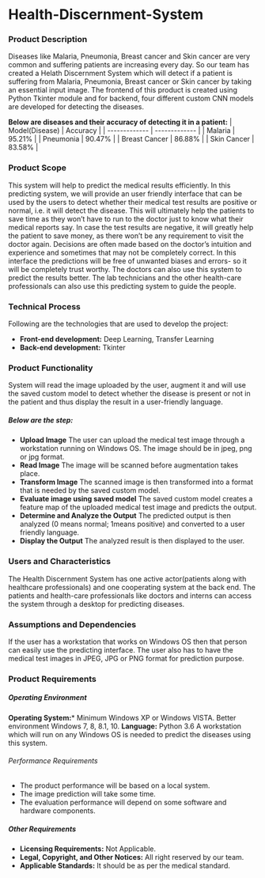 # Health-Discernment-System

### Product Description
Diseases like Malaria, Pneumonia, Breast cancer and Skin cancer are very common and suffering patients are increasing every day. So our team has created a Helath Discernment System which will detect if a patient is suffering from Malaria, Pneumonia, Breast cancer or Skin cancer by taking an essential input image. The frontend of this product is created using Python Tkinter module and for backend, four different custom CNN models are developed for detecting the diseases.

**Below are diseases and their accuracy of detecting it in a patient:** 
| Model(Disease)  | Accuracy |
| ------------- | ------------- |
| Malaria  | 95.21%  |
| Pneumonia  | 90.47%  |
| Breast Cancer  | 86.88%  |
| Skin Cancer  | 83.58%  |


### Product Scope
This system will help to predict the medical results efficiently. In this predicting system, we will provide an user friendly interface that can be used by the users to detect whether their medical test results are positive or normal, i.e. it will detect the disease. This will ultimately help the patients to save time as they won’t have to run to the doctor just to know what their medical
reports say. In case the test results are negative, it will greatly help the patient to save money, as there won’t be any requirement to visit the doctor again. Decisions are often made based on the doctor’s intuition and experience and sometimes that may not be completely correct. In this interface the predictions will be free of unwanted biases and errors- so it will be completely trust worthy. The doctors can also use this system to predict the results better. The lab technicians and the other health-care professionals can also use this predicting system to guide the people.


### Technical Process
Following are the technologies that are used to develop the project:
- **Front-end development:** Deep Learning, Transfer Learning
- **Back-end development:** Tkinter


### Product Functionality
System will read the image uploaded by the user, augment it and will use the
saved custom model to detect whether the disease is present or not in the patient
and thus display the result in a user-friendly language.
##### Below are the step:
- **Upload Image**
The user can upload the medical test image through a workstation running on Windows OS. The image should be in jpeg, png or jpg format.
- **Read Image**
The image will be scanned before augmentation takes place.
- **Transform Image**
The scanned image is then transformed into a format that is needed by the
saved custom model.
- **Evaluate image using saved model**
The saved custom model creates a feature map of the uploaded medical test
image and predicts the output.
- **Determine and Analyze the Output**
The predicted output is then analyzed (0 means normal; 1means positive)
and converted to a user friendly language.
- **Display the Output**
The analyzed result is then displayed to the user.


### Users and Characteristics
The Health Discernment System has one active actor(patients along with healthcare professionals) and one cooperating system at the back end. The patients and health-care professionals like doctors and interns can access the system through a desktop for predicting diseases.


### Assumptions and Dependencies
If the user has a workstation that works on Windows OS then that person can easily use the predicting interface. The user also has to have the medical test images in JPEG, JPG or PNG format for prediction purpose.


### Product Requirements
##### Operating Environment
**Operating System:*** Minimum Windows XP or Windows VISTA. Better environment Windows 7, 8, 8.1, 10.
**Language:** Python 3.6
A workstation which will run on any Windows OS is needed to predict the diseases using this system.
###### Performance Requirements
- The product performance will be based on a local system.
- The image prediction will take some time.
- The evaluation performance will depend on some software and hardware components.

##### Other Requirements
- **Licensing Requirements:**
Not Applicable.
- **Legal, Copyright, and Other Notices:**
All right reserved by our team.
- **Applicable Standards:**
It should be as per the medical standard.
